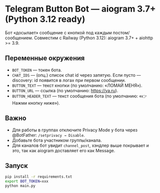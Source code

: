 # Telegram Button Bot — aiogram 3.7+ (Python 3.12 ready)

Бот «досылает» сообщение с кнопкой под каждым постом/сообщением.
Совместим с Railway (Python 3.12): aiogram 3.7+ + aiohttp >= 3.9.

## Переменные окружения
- `BOT_TOKEN` — токен бота.
- `CHAT_IDS` — (опц.) список chat id через запятую. Если пусто — discovery: id появится в логах при первом сообщении.
- `BUTTON_TEXT` — текст кнопки (по умолчанию: «ЛОМАЙ МЕНЯ»).
- `BUTTON_URL`  — ссылка (по умолчанию: https://ya.ru).
- `BUTTON_HEADER_TEXT` — текст сообщения бота (по умолчанию: «👉 Нажми кнопку ниже»).

## Важно
- Для работы в группах отключите Privacy Mode у бота через @BotFather: `/setprivacy → Disable`.
- Добавьте бота участником группы/канала.
- Для каналов бот увидит `channel_post`, хэндлер выше покрывает и это, так как aiogram доставляет его как Message.

## Запуск
```bash
pip install -r requirements.txt
export BOT_TOKEN=xxx
python main.py
```
